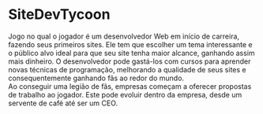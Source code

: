 # SiteDevTycoon
Jogo no qual o jogador é um desenvolvedor Web em início de carreira, fazendo seus primeiros sites. Ele tem que escolher um tema interessante e o público alvo ideal para que seu site tenha maior alcance, ganhando assim mais dinheiro. O desenvolvedor pode gastá-los com cursos para aprender novas técnicas de programação, melhorando a qualidade de seus sites e consequentemente ganhando fãs ao redor do mundo.   
Ao conseguir uma legião de fãs, empresas começam a oferecer propostas de trabalho ao jogador. Este pode evoluir dentro da empresa, desde um servente de café até ser um CEO.   

